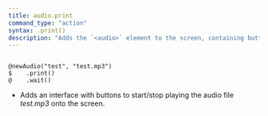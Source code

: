 ```yaml
---
title: audio.print
command_type: "action"
syntax: .print()
description: "Adds the `<audio>` element to the screen, containing buttons to control playback and volume."
---
```


<!--more-->

<pre><code class="language-diff-javascript diff-highlight try-true">
@newAudio("test", "test.mp3")
$    .print()
@    .wait()
</code></pre>

+ Adds an interface with buttons to start/stop playing the audio file *test.mp3* onto the screen.		
